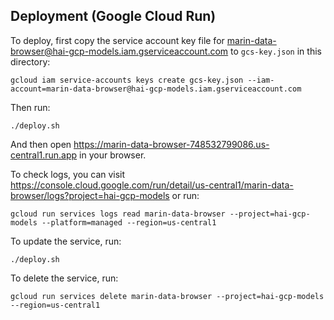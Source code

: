 ## Deployment (Google Cloud Run)

To deploy, first copy the service account key file for marin-data-browser@hai-gcp-models.iam.gserviceaccount.com to `gcs-key.json` in this directory:

    gcloud iam service-accounts keys create gcs-key.json --iam-account=marin-data-browser@hai-gcp-models.iam.gserviceaccount.com

Then run:

    ./deploy.sh

And then open https://marin-data-browser-748532799086.us-central1.run.app in your browser.

To check logs, you can visit https://console.cloud.google.com/run/detail/us-central1/marin-data-browser/logs?project=hai-gcp-models or run:

    gcloud run services logs read marin-data-browser --project=hai-gcp-models --platform=managed --region=us-central1

To update the service, run:

    ./deploy.sh

To delete the service, run:

    gcloud run services delete marin-data-browser --project=hai-gcp-models --region=us-central1
